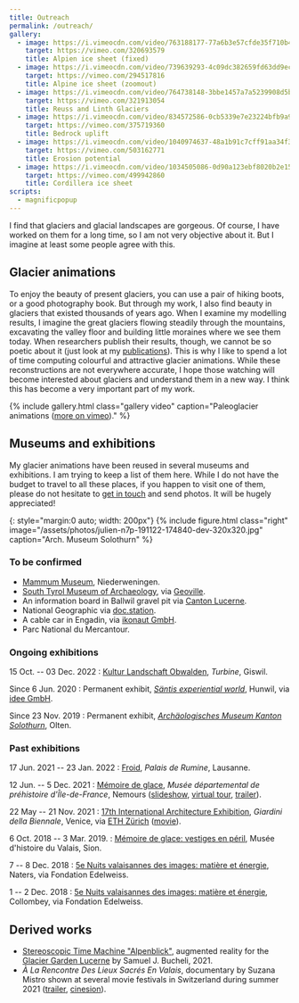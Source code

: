 ```yaml
---
title: Outreach
permalink: /outreach/
gallery:
  - image: https://i.vimeocdn.com/video/763188177-77a6b3e57cfde35f710b4e94f833d4cd5d6c116c63bbca89f3af7d34ef4d8604-d?mw=400
    target: https://vimeo.com/320693579
    title: Alpien ice sheet (fixed)
  - image: https://i.vimeocdn.com/video/739639293-4c09dc382659fd63dd9ecae66d49576422741dff070d17bbb55b290145c3a73d-d?mw=400
    target: https://vimeo.com/294517816
    title: Alpine ice sheet (zoomout)
  - image: https://i.vimeocdn.com/video/764738148-3bbe1457a7a5239908d5ba4cbb9ea1bf27e791c651e62a0a35640e4832061407-d?mw=400
    target: https://vimeo.com/321913054
    title: Reuss and Linth Glaciers
  - image: https://i.vimeocdn.com/video/834572586-0cb5339e7e23224bfb9a93a8fb6abb32f51d996691b48347066976f807afead1-d?mw=400
    target: https://vimeo.com/375719360
    title: Bedrock uplift
  - image: https://i.vimeocdn.com/video/1040974637-48a1b91c7cff91aa34f318a66082c90be6a1fa97d283b40297d1f4d2c62e9495-d?mw=400
    target: https://vimeo.com/503162771
    title: Erosion potential
  - image: https://i.vimeocdn.com/video/1034505086-0d90a123ebf8020b2e151d13462e3e24402f614251098e4f6bfc46ac837fe2d9-d?mw=400
    target: https://vimeo.com/499942860
    title: Cordillera ice sheet
scripts:
  - magnificpopup
---
```


I find that glaciers and glacial landscapes are gorgeous. Of course, I have
worked on them for a long time, so I am not very objective about it. But I
imagine at least some people agree with this.


## Glacier animations

To enjoy the beauty of present glaciers, you can use a pair of hiking boots, or
a good photography book. But through my work, I also find beauty in glaciers
that existed thousands of years ago. When I examine my modelling results, I
imagine the great glaciers flowing steadily through the mountains, excavating
the valley floor and building little moraines where we see them today.
When researchers publish their results, though, we cannot be so poetic about it
(just look at my [publications](publications)). This is why I like to spend a
lot of time computing colourful and attractive glacier animations. While these
reconstructions are not everywhere accurate, I hope those watching will become
interested about glaciers and understand them in a new way. I think this has
become a very important part of my work.

{% include gallery.html class="gallery video"
  caption="Paleoglacier animations ([more on vimeo](https://vimeo.com/pyjeo))." %}


## Museums and exhibitions

My glacier animations have been reused in several museums and exhibitions. I
am trying to keep a list of them here. While I do not have the budget to travel
to all these places, if you happen to visit one of them, please do not hesitate
to [get in touch](/contact/) and send photos. It will be hugely appreciated!

{: style="margin:0 auto; width: 200px"}
{% include figure.html class="right"
  image="/assets/photos/julien-n7p-191122-174840-dev-320x320.jpg"
  caption="Arch. Museum Solothurn" %}

### To be confirmed

* [Mammum Museum](https://www.mammutmuseum.ch/), Niederweningen.
* [South Tyrol Museum of Archaeology](https://www.iceman.it/en),
  via [Geoville](https://www.geoville.com).
* An information board in Ballwil gravel pit via [Canton Lucerne](http://www.da.lu.ch).
* National Geographic via [doc.station](https://www.docstation.de).
* A cable car in Engadin, via [ikonaut GmbH](https://www.ikonaut.ch).
* Parc National du Mercantour.

### Ongoing exhibitions

15 Oct. -- 03 Dec. 2022
: [Kultur Landschaft Obwalden](
    https://www.kulturlandschaft-ow.ch/turbine-giswil-2022),
  *Turbine*, Giswil.

Since 6 Jun. 2020
: Permanent exhibit, [*Säntis experiential world*](
    https://saentisbahn.ch/en/the-experiential-world),
  Hunwil, via [idee GmbH](http://www.idee.at).

Since 23 Nov. 2019
: Permanent exhibit, [*Archäologisches Museum Kanton Solothurn*](
    https://hausdermuseen.ch/archaeologisches-museum), Olten.

### Past exhibitions

17 Jun. 2021 -- 23 Jan. 2022
: [Froid](https://dev.lausanne-musees.ch/en_GB/exhibitions/froid),
  *Palais de Rumine*, Lausanne.

12 Jun. -- 5 Dec. 2021
: [Mémoire de glace](
    https://www.musee-prehistoire-idf.fr/fr/memoire-de-glace),
  *Musée départemental de préhistoire d'Île-de-France*, Nemours
  ([slideshow](
    https://www.musee-prehistoire-idf.fr/fr/mediatheque/memoire-de-glace),
  [virtual tour](https://my.matterport.com/show/?m=pjn4vaHHuca),
  [trailer](https://www.youtube.com/watch?v=hZhanxW0vZo)).

22 May -- 21 Nov. 2021
: [17th International Architecture Exhibition](
    https://www.labiennale.org/en/architecture/2021/vogt-landscape-architects),
  *Giardini della Biennale*, Venice, via [ETH Zürich](https://vogt.arch.ethz.ch/en/)
  ([movie](https://www.youtube.com/watch?v=sC8CHTM6ZU0)).

6 Oct. 2018 -- 3 Mar. 2019.
: [Mémoire de glace: vestiges en péril](
    https://www.musees-valais.ch/musee-histoire/expositions/archives/item/1229-memoire-de-glace-vestiges-en-peril.html),
  Musée d'histoire du Valais, Sion.

7 -- 8 Dec. 2018
: [5e Nuits valaisannes des images: matière et énergie](
    https://agenda.culturevalais.ch/fr/event/show/14762),
  Naters, via Fondation Edelweiss.

1 -- 2 Dec. 2018
: [5e Nuits valaisannes des images: matière et énergie](
    https://agenda.culturevalais.ch/fr/event/show/15208),
  Collombey, via Fondation Edelweiss.


## Derived works

* [Stereoscopic Time Machine "Alpenblick"](
    https://samuelbucheli.myportfolio.com/stereoscopic-time-machine-alpenblick),
  augmented reality for the [Glacier Garden Lucerne](
    https://gletschergarten.ch) by Samuel J. Bucheli, 2021.
* *À La Rencontre Des Lieux Sacrés En Valais*, documentary by Suzana Mistro shown at several movie festivals in Switzerland during summer 2021
  ([trailer](https://www.youtube.com/watch?v=0qmu3VL-QYA), [cinesion](https://www.cinesion.ch/resume?movie=2836)).
